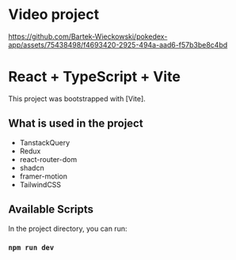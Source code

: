 # Video project

https://github.com/Bartek-Wieckowski/pokedex-app/assets/75438498/f4693420-2925-494a-aad6-f57b3be8c4bd

# React + TypeScript + Vite

This project was bootstrapped with [Vite].

## What is used in the project

- TanstackQuery
- Redux
- react-router-dom
- shadcn
- framer-motion
- TailwindCSS

## Available Scripts

In the project directory, you can run:

### `npm run dev`
